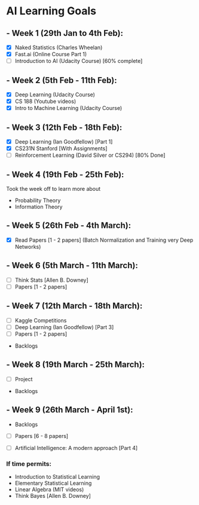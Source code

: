 # AI Learning Goals

## - Week 1 (29th Jan to 4th Feb):
- [X] Naked Statistics (Charles Wheelan)
- [X] Fast.ai (Online Course Part 1)
- [ ] Introduction to AI (Udacity Course) [60% complete]

## - Week 2 (5th Feb - 11th Feb):
- [X] Deep Learning (Udacity Course)
- [X] CS 188 (Youtube videos)
- [X] Intro to Machine Learning (Udacity Course)

## - Week 3 (12th Feb - 18th Feb):
- [X] Deep Learning (Ian Goodfellow) [Part 1]
- [X] CS231N Stanford [With Assignments]
- [ ] Reinforcement Learning (David Silver or CS294) [80% Done]

## - Week 4 (19th Feb - 25th Feb):
Took the week off to learn more about
- Probability Theory
- Information Theory

## - Week 5 (26th Feb - 4th March):
- [X] Read Papers [1 - 2 papers] (Batch Normalization and Training very Deep Networks)

## - Week 6 (5th March - 11th March):
- [ ] Think Stats [Allen B. Downey]
- [ ] Papers [1 - 2 papers]

## - Week 7 (12th March - 18th March):
- [ ] Kaggle Competitions
- [ ] Deep Learning (Ian Goodfellow) [Part 3]
- [ ] Papers [1 - 2 papers]
- Backlogs

## - Week 8 (19th March - 25th March):
- [ ] Project
- Backlogs

## - Week 9 (26th March - April 1st):
- Backlogs
- [ ] Papers [6 - 8 papers]
- [ ] Artificial Intelligence: A modern approach [Part 4]


### If time permits:
- Introduction to Statistical Learning
- Elementary Statistical Learning
- Linear Algebra (MIT videos)
- Think Bayes [Allen B. Downey]
